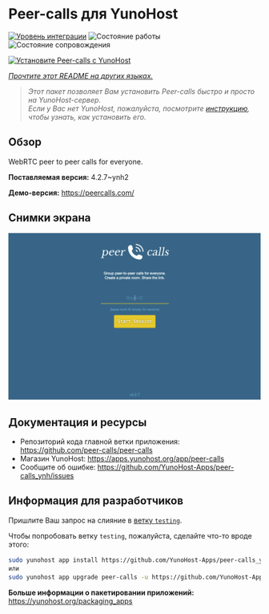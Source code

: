 <!--
Важно: этот README был автоматически сгенерирован <https://github.com/YunoHost/apps/tree/master/tools/readme_generator>
Он НЕ ДОЛЖЕН редактироваться вручную.
-->

# Peer-calls для YunoHost

[![Уровень интеграции](https://apps.yunohost.org/badge/integration/peer-calls)](https://ci-apps.yunohost.org/ci/apps/peer-calls/)
![Состояние работы](https://apps.yunohost.org/badge/state/peer-calls)
![Состояние сопровождения](https://apps.yunohost.org/badge/maintained/peer-calls)

[![Установите Peer-calls с YunoHost](https://install-app.yunohost.org/install-with-yunohost.svg)](https://install-app.yunohost.org/?app=peer-calls)

*[Прочтите этот README на других языках.](./ALL_README.md)*

> *Этот пакет позволяет Вам установить Peer-calls быстро и просто на YunoHost-сервер.*  
> *Если у Вас нет YunoHost, пожалуйста, посмотрите [инструкцию](https://yunohost.org/install), чтобы узнать, как установить его.*

## Обзор

WebRTC peer to peer calls for everyone.

**Поставляемая версия:** 4.2.7~ynh2

**Демо-версия:** <https://peercalls.com/>

## Снимки экрана

![Снимок экрана Peer-calls](./doc/screenshots/screenshot.png)

## Документация и ресурсы

- Репозиторий кода главной ветки приложения: <https://github.com/peer-calls/peer-calls>
- Магазин YunoHost: <https://apps.yunohost.org/app/peer-calls>
- Сообщите об ошибке: <https://github.com/YunoHost-Apps/peer-calls_ynh/issues>

## Информация для разработчиков

Пришлите Ваш запрос на слияние в [ветку `testing`](https://github.com/YunoHost-Apps/peer-calls_ynh/tree/testing).

Чтобы попробовать ветку `testing`, пожалуйста, сделайте что-то вроде этого:

```bash
sudo yunohost app install https://github.com/YunoHost-Apps/peer-calls_ynh/tree/testing --debug
или
sudo yunohost app upgrade peer-calls -u https://github.com/YunoHost-Apps/peer-calls_ynh/tree/testing --debug
```

**Больше информации о пакетировании приложений:** <https://yunohost.org/packaging_apps>
